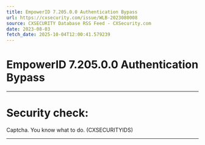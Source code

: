 ```yaml
---
title: EmpowerID 7.205.0.0 Authentication Bypass
url: https://cxsecurity.com/issue/WLB-2023080008
source: CXSECURITY Database RSS Feed - CXSecurity.com
date: 2023-08-03
fetch_date: 2025-10-04T12:00:41.579239
---
```


# EmpowerID 7.205.0.0 Authentication Bypass

---

# Security check:

Captcha. You know what to do. (CXSECURITYIDS)

---